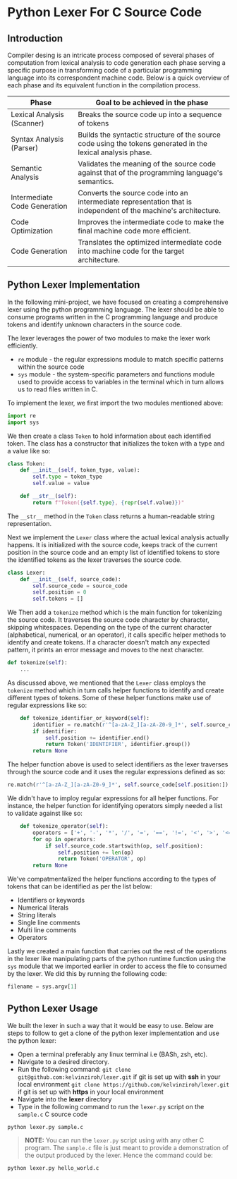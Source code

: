 # Python Lexer For C Source Code
## Introduction
Compiler desing is an intricate process composed of several phases of computation from lexical analysis to code generation each phase serving a specific purpose in transforming code of a particular programming language into its correspondent machine code. Below is a quick overview of each phase and its equivalent function in the compilation process. 

| Phase                        | Goal to be achieved in the phase                                                                                |
|------------------------------|-----------------------------------------------------------------------------------------------------------------|
| Lexical Analysis (Scanner)   | Breaks the source code up into a sequence of tokens                                                             |
| Syntax Analysis (Parser)     | Builds the syntactic structure of the source code using the tokens generated in the lexical analysis phase.     |
| Semantic Analysis            | Validates the meaning of the source code against that of the programming language's semantics.                  |
| Intermediate Code Generation | Converts the source code into an intermediate representation that is independent of the machine's architecture. |
| Code Optimization            | Improves the intermediate code to make the final machine code more efficient.                                   |
| Code Generation              | Translates the optimized intermediate code into machine code for the target architecture.                       |

## Python Lexer Implementation
In the following mini-project, we have focused on creating a comprehensive lexer using the python programming language. The lexer should be able to consume programs written in the C programming language and produce tokens and identify unknown characters in the source code.

The lexer leverages the power of two modules to make the lexer work efficiently.
- `re` module - the regular expressions module to match specific patterns within the source code
- `sys` module - the system-specific parameters and functions module used to provide access to variables in the terminal which in turn allows us to read files written in C.

To implement the lexer, we first import the two modules mentioned above:
```python
import re
import sys
```

We then create a class `Token` to hold information about each identified token. The class has a constructor that initializes the token with a type and a value like so:
```python
class Token:
    def __init__(self, token_type, value):
        self.type = token_type
        self.value = value

    def __str__(self):
        return f"Token({self.type}, {repr(self.value)})"
```
The `__str__` method in the `Token` class returns a human-readable string representation.

Next we implement the `Lexer` class where the actual lexical analysis actually happens. It is initialized with the source code, keeps track of the current position in the source code and an empty list of identified tokens to store the identified tokens as the lexer traverses the source code.
```python
class Lexer:
    def __init__(self, source_code):
        self.source_code = source_code
        self.position = 0
        self.tokens = []
```

We Then add a `tokenize` method which is the main function for tokenizing the source code. It traverses the source code character by character, skipping whitespaces. Depending on the type of the current character (alphabetical, numerical, or an operator), it calls specific helper methods to identify and create tokens. If a character doesn't match any expected pattern, it prints an error message and moves to the next character.
```python
def tokenize(self):
    ...
```

As discussed above, we mentioned that the `Lexer` class employs the `tokenize` method which in turn calls helper functions to identify and create different types of tokens. Some of these helper functions make use of regular expressions like so:
```python
    def tokenize_identifier_or_keyword(self):
        identifier = re.match(r'^[a-zA-Z_][a-zA-Z0-9_]*', self.source_code[self.position:])
        if identifier:
            self.position += identifier.end()
            return Token('IDENTIFIER', identifier.group())
        return None
```
The helper function above is used to select identifiers as the lexer traverses through the source code and it uses the regular expressions defined as so:
```python
re.match(r'^[a-zA-Z_][a-zA-Z0-9_]*', self.source_code[self.position:])
```

We didn't have to imploy regular expressions for all helper functions. For instance, the helper function for identifying operators simply needed a list to validate against like so:
```python
    def tokenize_operator(self):
        operators = ['+', '-', '*', '/', '=', '==', '!=', '<', '>', '<=', '>=']
        for op in operators:
            if self.source_code.startswith(op, self.position):
                self.position += len(op)
                return Token('OPERATOR', op)
        return None
```

We've compatmentalized the helper functions according to the types of tokens that can be identified as per the list below:
- Identifiers or keywords
- Numerical literals
- String literals
- Single line comments
- Multi line comments
- Operators

Lastly we created a main function that carries out the rest of the operations in the lexer like manipulating parts of the python runtime function using the `sys` module that we imported earlier in order to access the file to consumed by the lexer. We did this by running the following code:
```python
filename = sys.argv[1]
```


## Python Lexer Usage
We built the lexer in such a way that it would be easy to use. Below are steps to follow to get a clone of the python lexer implementation and use the python lexer:
- Open a terminal preferably any linux terminal i.e (BASh, zsh, etc). 
- Navigate to a desired directory.
- Run the following command:
`git clone git@github.com:kelvinziroh/lexer.git` if git is set up with **ssh** in your local environment
`git clone https://github.com/kelvinziroh/lexer.git` if git is set up with **https** in your local environment
- Navigate into the **lexer** directory
- Type in the following command to run the `lexer.py` script on the `sample.c` C source code
```
python lexer.py sample.c
```

> **NOTE:** You can run the `lexer.py` script using with any other C program. The `sample.c` file is just meant to provide a demonstration of the output produced by the lexer. Hence the command could be:
```
python lexer.py hello_world.c
```
